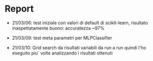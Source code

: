 # Report

* 21/03/06: test iniziale con valori di default di scikit-learn, risultato inaspettatamente buono: accuratezza ~97%

* 21/03/09: test meta parametri per MLPClassifier

* 21/03/10: Grid search da risultati variabili da run a run quindi l'ho eseguito piu` volte analizzando i risultati ottenuti